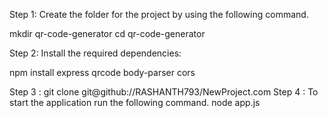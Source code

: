 Step 1: Create the folder for the project by using the following command.

mkdir qr-code-generator
cd qr-code-generator

Step 2: Install the required dependencies:

npm install express qrcode body-parser cors



Step 3 :
      git clone git@github://RASHANTH793/NewProject.com
Step 4 :
       To start the application run the following command.
       node app.js